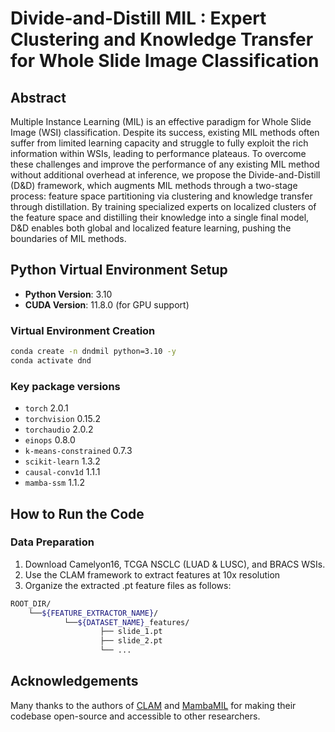 # Divide-and-Distill MIL : Expert Clustering and Knowledge Transfer for Whole Slide Image Classification

## Abstract
Multiple Instance Learning (MIL) is an effective paradigm for Whole Slide Image (WSI) classification. Despite its success, existing MIL methods often suffer from limited learning capacity and struggle to fully exploit the rich information within WSIs, leading to performance plateaus. To overcome these challenges and improve the performance of any existing MIL method without additional overhead at inference, we propose the Divide-and-Distill (D&D) framework, which augments MIL methods through a two-stage process: feature space partitioning via clustering and knowledge transfer through distillation. By training specialized experts on localized clusters of the feature space and distilling their knowledge into a single final model, D&D enables both global and localized feature learning, pushing the boundaries of MIL methods. 

## Python Virtual Environment Setup
- **Python Version**: 3.10
- **CUDA Version**: 11.8.0 (for GPU support)

 ### Virtual Environment Creation
```bash
conda create -n dndmil python=3.10 -y
conda activate dnd
```
### Key package versions

- `torch` 2.0.1
- `torchvision` 0.15.2
- `torchaudio` 2.0.2
- `einops` 0.8.0 
- `k-means-constrained` 0.7.3
- `scikit-learn` 1.3.2
-  `causal-conv1d` 1.1.1
-   `mamba-ssm` 1.1.2

## How to Run the Code
### Data Preparation
1. Download Camelyon16, TCGA NSCLC (LUAD & LUSC), and BRACS WSIs.
2. Use the CLAM framework to extract features at 10x resolution
3. Organize the extracted .pt feature files as follows:

```bash
ROOT_DIR/
    └──${FEATURE_EXTRACTOR_NAME}/
            └──${DATASET_NAME}_features/
                    ├── slide_1.pt
                    ├── slide_2.pt
                    └── ...
```

## Acknowledgements
Many thanks to the authors of  [CLAM](https://github.com/mahmoodlab/CLAM) and [MambaMIL](https://github.com/isyangshu/MambaMIL) for making their codebase open-source and accessible to other researchers.

